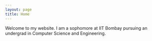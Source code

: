 ```yaml
---
layout: page
title: Home
---
```


Welcome to my website. I am a sophomore at IIT Bombay pursuing an undergrad in Computer Science and Engineering.